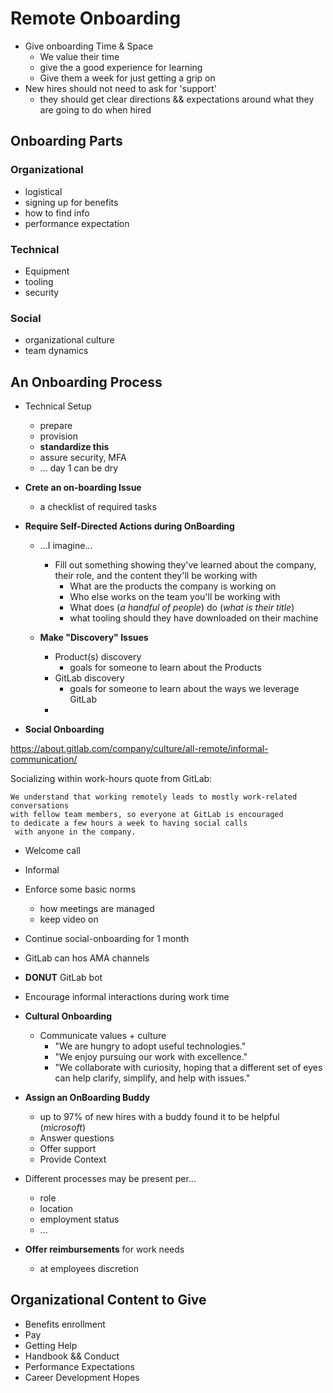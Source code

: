 # Remote Onboarding

- Give onboarding Time & Space
  - We value their time
  - give the a good experience for learning
  - Give them a week for just getting a grip on
- New hires should not need to ask for 'support'
  - they should get clear directions && expectations around what they are going to do when hired

## Onboarding Parts

### Organizational

- logistical
- signing up for benefits
- how to find info
- performance expectation

### Technical

- Equipment
- tooling
- security

### Social

- organizational culture
- team dynamics

## An Onboarding Process

- Technical Setup
  - prepare
  - provision
  - **standardize this**
  - assure security, MFA
  - ... day 1 can be dry
- **Crete an on-boarding Issue**
  - a checklist of required tasks
- **Require Self-Directed Actions during OnBoarding**

  - ...I imagine...

    - Fill out something showing they've learned about the company, their role, and the content they'll be working with
      - What are the products the company is working on
      - Who else works on the team you'll be working with
      - What does (_a handful of people_) do (_what is their title_)
      - what tooling should they have downloaded on their machine

  - **Make "Discovery" Issues**
    - Product(s) discovery
      - goals for someone to learn about the Products
    - GitLab discovery
      - goals for someone to learn about the ways we leverage GitLab
    -

- **Social Onboarding**

https://about.gitlab.com/company/culture/all-remote/informal-communication/

Socializing within work-hours quote from GitLab:

```text
We understand that working remotely leads to mostly work-related conversations
with fellow team members, so everyone at GitLab is encouraged
to dedicate a few hours a week to having social calls
 with anyone in the company.
```

- Welcome call
- Informal
- Enforce some basic norms
  - how meetings are managed
  - keep video on
- Continue social-onboarding for 1 month
- GitLab can hos AMA channels
- **DONUT** GitLab bot
- Encourage informal interactions during work time

- **Cultural Onboarding**

  - Communicate values + culture
    - "We are hungry to adopt useful technologies."
    - "We enjoy pursuing our work with excellence."
    - "We collaborate with curiosity, hoping that a different set of eyes can help clarify, simplify, and help with issues."

- **Assign an OnBoarding Buddy**

  - up to 97% of new hires with a buddy found it to be helpful (_microsoft_)
  - Answer questions
  - Offer support
  - Provide Context

- Different processes may be present per...

  - role
  - location
  - employment status
  - ...

- **Offer reimbursements** for work needs
  - at employees discretion

## Organizational Content to Give

- Benefits enrollment
- Pay
- Getting Help
- Handbook && Conduct
- Performance Expectations
- Career Development Hopes
